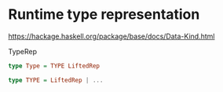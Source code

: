 # Runtime type representation

https://hackage.haskell.org/package/base/docs/Data-Kind.html

TypeRep

```hs
type Type = TYPE LiftedRep

type TYPE = LiftedRep | ...
```
